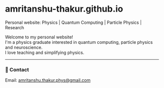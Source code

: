 # amritanshu-thakur.github.io
Personal website: Physics | Quantum Computing | Particle Physics | Research

Welcome to my personal website!  
I'm a physics graduate interested in quantum computing, particle physics and neuroscience.  
I love teaching and simplifying physics.

---

### 📧 Contact
Email: amritanshu.thakur.phys@gmail.com
